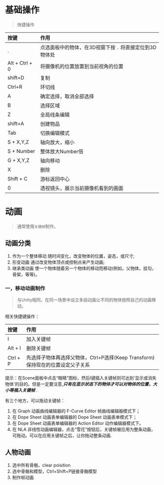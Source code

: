 # 基础操作
> 快捷操作

|按键|作用
|:--|:--
|.|点选面板中的物体，在3D视窗下按 `.` 将直接定位到3D物体处
|Alt + Ctrl + 0|将摄像机的位置放置到当前视角的位置
|shift+D|复制
|Ctrl+R|环切线
|A|确定选择，取消全部选择
|B|选择区域
|Z|全局线条编辑
|shift+A|创建物品
|Tab|切换编辑模式
|S + X,Y,Z|轴向放大，缩小
|S + Number|整体放大Number倍
|G + X,Y,Z|轴向移动
|X|删除
|Shift + C|游标返回中心
|0|透视镜头，展示当前摄像机看到的画面


# 动画
> 通常使用`关键帧`制作。


## 动画分类
1. 作为一个整体移动
随时间变化，改变物体的位置，姿态，或尺寸;
2. 形变动画
通过改变物体顶点或控制点来产生动画;
3. 继承类动画
使一个物体随着另一个物体的移动而移动(例如，父物体，挂勾， 骨架，等等)。

### 一，移动动画制作
> 与Unity相同，在同一场景中设立多段动画让不同的物体按照自己的动画移动。

相关快捷键操作：

|按键|作用
|:--|:--
|I|加入关键帧
|Alt + I|删除关键帧
|Ctrl + P|先选择子物体再选择父物体，Ctrl+P选择(Keep Transform)保持现在的位置设定父子关系

提示：在Scene面板中点击“眼睛”图标，然后I键插入关键帧则可达到'显示或消失物体'的目的。但是一定要注意,***只有在显示状态下的物体才可以对物体的位置，大小等插入关键帧*** .

有三个地方，可以拖动关键帧：
1. 在 Graph 动画曲线编辑器的 F-Curve Editor 帧曲线编辑器模式下；
2. 在 Dope Sheet 动画表单编辑器的 Dope Sheet 动画表单模式下；
3. 在 Dope Sheet 动画表单编辑器的 Action Editor 动作编辑器模式下。
4. 在 NLA 非线性动画编辑器，点击“雪花”按钮后，关键帧被应用为整条动画，可拖动。可以在应用关键帧之后，让你拖动整条动画.


## 人物动画
1. 选中所有骨骼，clear poisition
2. 选中骨骼和模型，Ctrl+Shift+P链接骨骼模型
3. 制作帧动画